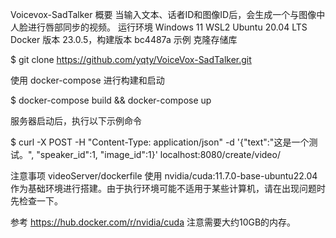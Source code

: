 Voicevox-SadTalker
概要
当输入文本、话者ID和图像ID后，会生成一个与图像中人脸进行唇部同步的视频。
运行环境
Windows 11
WSL2 Ubuntu 20.04 LTS
Docker 版本 23.0.5，构建版本 bc4487a
示例
克隆存储库

$ git clone https://github.com/yqty/VoiceVox-SadTalker.git

使用 docker-compose 进行构建和启动

$ docker-compose build && docker-compose up

服务器启动后，执行以下示例命令

$ curl -X POST  -H "Content-Type: application/json"  -d '{"text":"这是一个测试。", "speaker_id":1, "image_id":1}' localhost:8080/create/video/


注意事项
videoServer/dockerfile 使用 nvidia/cuda:11.7.0-base-ubuntu22.04 作为基础环境进行搭建。由于执行环境可能不适用于某些计算机，请在出现问题时先检查一下。

参考
https://hub.docker.com/r/nvidia/cuda
注意需要大约10GB的内存。
